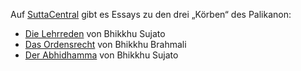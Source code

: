 Auf <a href="https://suttacentral.net" target="_blank">SuttaCentral</a> gibt es Essays zu den drei „Körben“ des Palikanon:
- <a href="https://suttacentral.net/discourses" target="_blank">Die Lehrreden</a> von Bhikkhu Sujato
- <a href="https://suttacentral.net/vinaya" target="_blank">Das Ordensrecht</a> von Bhikkhu Brahmali
- <a href="https://suttacentral.net/abhidhamma" target="_blank">Der Abhidhamma</a> von Bhikkhu Sujato
